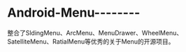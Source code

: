 Android-Menu--------
====================

整合了SldingMenu、ArcMenu、MenuDrawer、WheelMenu、SatelliteMenu、RatialMenu等优秀的关于Menu的开源项目。
